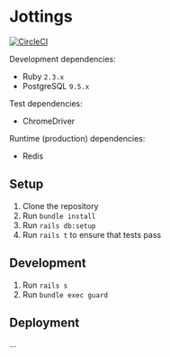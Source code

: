 # Jottings

[![CircleCI](https://circleci.com/gh/bkzl/jottings/tree/master.svg?style=svg&circle-token=ca1f409c3d363c3d4fd221151af529183329d8f6)](https://circleci.com/gh/bkzl/jottings/tree/master)

Development dependencies:

- Ruby `2.3.x`
- PostgreSQL `9.5.x`

Test dependencies:

- ChromeDriver

Runtime (production) dependencies:

- Redis

## Setup

1. Clone the repository
2. Run `bundle install`
3. Run `rails db:setup`
4. Run `rails t` to ensure that tests pass

## Development

1. Run `rails s`
2. Run `bundle exec guard`

## Deployment

...
